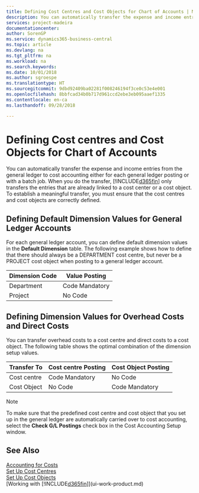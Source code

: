 ```yaml
---
title: Defining Cost Centres and Cost Objects for Chart of Accounts | Microsoft Docs
description: You can automatically transfer the expense and income entries from the general ledger to cost accounting either for each general ledger posting or with a batch job. When you do the transfer, the system only transfers the entries that are already linked to a cost centre or a cost object. To establish a meaningful transfer, you must ensure that the cost centres and cost objects are correctly defined.
services: project-madeira
documentationcenter: 
author: SorenGP
ms.service: dynamics365-business-central
ms.topic: article
ms.devlang: na
ms.tgt_pltfrm: na
ms.workload: na
ms.search.keywords: 
ms.date: 10/01/2018
ms.author: sgroespe
ms.translationtype: HT
ms.sourcegitcommit: 9dbd92409ba02281f008246194f3ce0c53e4e001
ms.openlocfilehash: 8bbfcad34b0b717d961ccd2ebe3eb095aaef1335
ms.contentlocale: en-ca
ms.lasthandoff: 09/28/2018

---
```

# <a name="defining-cost-centers-and-cost-objects-for-chart-of-accounts"></a>Defining Cost centres and Cost Objects for Chart of Accounts
You can automatically transfer the expense and income entries from the general ledger to cost accounting either for each general ledger posting or with a batch job. When you do the transfer, [!INCLUDE[d365fin](includes/d365fin_md.md)] only transfers the entries that are already linked to a cost center or a cost object. To establish a meaningful transfer, you must ensure that the cost centres and cost objects are correctly defined.  

## <a name="defining-default-dimension-values-for-general-ledger-accounts"></a>Defining Default Dimension Values for General Ledger Accounts  
For each general ledger account, you can define default dimension values in the **Default Dimension** table. The following example shows how to define that there should always be a DEPARTMENT cost centre, but never be a PROJECT cost object when posting to a general ledger account.  

|**Dimension Code**|**Value Posting**|  
|------------------------------------------|-----------------------------------------|  
|Department|Code Mandatory|  
|Project|No Code|  

## <a name="defining-dimension-values-for-overhead-costs-and-direct-costs"></a>Defining Dimension Values for Overhead Costs and Direct Costs  
 You can transfer overhead costs to a cost centre and direct costs to a cost object. The following table shows the optimal combination of the dimension setup values.  

|Transfer To|Cost centre Posting|Cost Object Posting|  
|-----------------|-------------------------|-------------------------|  
|Cost centre|Code Mandatory|No Code|  
|Cost Object|No Code|Code Mandatory|  

> [!NOTE]  
>  To make sure that the predefined cost centre and cost object that you set up in the general ledger are automatically carried over to cost accounting, select the **Check G/L Postings** check box in the Cost Accounting Setup window.  

## <a name="see-also"></a>See Also  
[Accounting for Costs](finance-manage-cost-accounting.md)  
[Set Up Cost Centres](finance-how-to-set-up-cost-centers.md)   
[Set Up Cost Objects](finance-how-to-set-up-cost-objects.md)  
[Working with [!INCLUDE[d365fin](includes/d365fin_md.md)]](ui-work-product.md)

